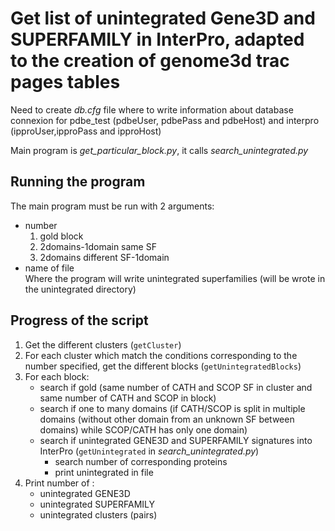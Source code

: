 # Get list of unintegrated Gene3D and SUPERFAMILY in InterPro, adapted to the creation of genome3d trac pages tables

Need to create *db.cfg* file where to write information about database connexion for pdbe_test (pdbeUser, pdbePass and pdbeHost)
and interpro (ipproUser,ipproPass and ipproHost)

Main program is *get_particular_block.py*, it calls *search_unintegrated.py*

## Running the program
The main program must be run with 2 arguments:
- number
	1. gold block
	2. 2domains-1domain same SF
	3. 2domains different SF-1domain
- name of file <br>
  Where the program will write unintegrated superfamilies (will be wrote in the unintegrated directory)

## Progress of the script
1. Get the different clusters (```getCluster```)
2. For each cluster which match the conditions corresponding to the number specified, get the different blocks (```getUnintegratedBlocks```)
3. For each block:<br>
	- search if gold (same number of CATH and SCOP SF in cluster and same number of CATH and SCOP in block)
	- search if one to many domains (if CATH/SCOP is split in multiple domains (without other domain from an unknown SF between domains) while SCOP/CATH has only one domain)
	- search if unintegrated GENE3D and SUPERFAMILY signatures into InterPro (```getUnintegrated``` in *search_unintegrated.py*)
        - search number of corresponding proteins
        - print unintegrated in file
4. Print number of :
	- unintegrated GENE3D
	- unintegrated SUPERFAMILY
	- unintegrated clusters (pairs)
